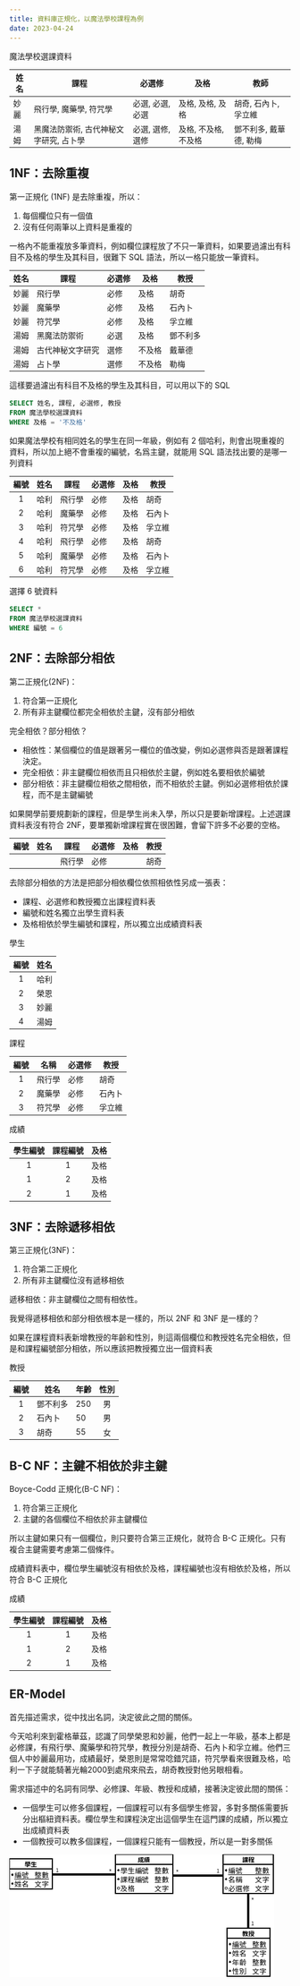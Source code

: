 ```yaml
---
title: 資料庫正規化，以魔法學校課程為例
date: 2023-04-24
---
```


魔法學校選課資料

| 姓名 | 課程 | 必選修 | 及格 | 教師 |
| ----- | ----- | ----- | ----- | ----- |
| 妙麗 | 飛行學, 魔藥學, 符咒學 | 必選, 必選, 必選 | 及格, 及格, 及格 | 胡奇, 石內卜, 孚立維 |
| 湯姆 | 黑魔法防禦術, 古代神秘文字研究,  占卜學 | 必選, 選修, 選修 | 及格, 不及格, 不及格 | 鄧不利多, 戴華德, 勒梅 |

## 1NF：去除重複

第一正規化 (1NF) 是去除重複，所以：

1. 每個欄位只有一個值
2. 沒有任何兩筆以上資料是重複的

一格內不能重複放多筆資料，例如欄位課程放了不只一筆資料，如果要過濾出有科目不及格的學生及其科目，很難下 SQL 語法，所以一格只能放一筆資料。

| 姓名 | 課程 | 必選修 | 及格 | 教授 |
| ----- | ----- | ----- | ----- | ----- |
| 妙麗 | 飛行學 | 必修 | 及格 | 胡奇 | 
| 妙麗 | 魔藥學 | 必修 | 及格 | 石內卜 |
| 妙麗 | 符咒學 | 必修 | 及格 | 孚立維 |
| 湯姆 | 黑魔法防禦術 | 必選 | 及格 | 鄧不利多 |
| 湯姆 | 古代神秘文字研究 | 選修 | 不及格 | 戴華德 |
| 湯姆 | 占卜學 | 選修 | 不及格 | 勒梅 |

這樣要過濾出有科目不及格的學生及其科目，可以用以下的 SQL

``` sql
SELECT 姓名, 課程, 必選修, 教授
FROM 魔法學校選課資料
WHERE 及格 = '不及格'
```

如果魔法學校有相同姓名的學生在同一年級，例如有 2 個哈利，則會出現重複的資料，所以加上絕不會重複的編號，名爲主鍵，就能用 SQL 語法找出要的是哪一列資料

| 編號 | 姓名 | 課程 | 必選修 | 及格 | 教授 |
| :-----: | ----- | ----- | ----- | ----- | ----- |
| 1 | 哈利 | 飛行學 | 必修 | 及格 | 胡奇 | 
| 2 | 哈利 | 魔藥學 | 必修 | 及格 | 石內卜 |
| 3 | 哈利 | 符咒學 | 必修 | 及格 | 孚立維 |
| 4 | 哈利 | 飛行學 | 必修 | 及格 | 胡奇 | 
| 5 | 哈利 | 魔藥學 | 必修 | 及格 | 石內卜 |
| 6 | 哈利 | 符咒學 | 必修 | 及格 | 孚立維 |

選擇 6 號資料

``` sql
SELECT *
FROM 魔法學校選課資料
WHERE 編號 = 6
```

## 2NF：去除部分相依

第二正規化(2NF)：

1. 符合第一正規化
2. 所有非主鍵欄位都完全相依於主鍵，沒有部分相依

完全相依？部分相依？

- 相依性：某個欄位的值是跟著另一欄位的值改變，例如必選修與否是跟著課程決定。
- 完全相依：非主鍵欄位相依而且只相依於主鍵，例如姓名要相依於編號
- 部分相依：非主鍵欄位相依之間相依，而不相依於主鍵。例如必選修相依於課程，而不是主鍵編號

如果開學前要規劃新的課程，但是學生尚未入學，所以只是要新增課程。上述選課資料表沒有符合 2NF，要單獨新增課程實在很困難，會留下許多不必要的空格。

| 編號 | 姓名 | 課程 | 必選修 | 及格 | 教授 |
| :-----: | ----- | ----- | ----- | ----- | ----- |
| | | 飛行學 | 必修 | | 胡奇 | 

去除部分相依的方法是把部分相依欄位依照相依性另成一張表：

- 課程、必選修和教授獨立出課程資料表
- 編號和姓名獨立出學生資料表
- 及格相依於學生編號和課程，所以獨立出成績資料表

學生

| 編號 | 姓名 |
| :--: | ----- |
|  1 | 哈利 |
| 2 | 榮恩 |
| 3 | 妙麗 |
| 4 | 湯姆 |

課程

| 編號 | 名稱 | 必選修 | 教授 |
| :--: | ----- | ----- | ----- |
| 1 | 飛行學 | 必修 | 胡奇 |
| 2 | 魔藥學 | 必修 | 石內卜 |
| 3 | 符咒學 | 必修 | 孚立維 |

成績

| 學生編號 | 課程編號 | 及格 |
| :-------: | :------: | ----- |
|  1 | 1 | 及格 |
| 1 | 2 | 及格 |
| 2 | 1 | 及格 |

## 3NF：去除遞移相依

第三正規化(3NF)：

1. 符合第二正規化
2. 所有非主鍵欄位沒有遞移相依

遞移相依：非主鍵欄位之間有相依性。

我覺得遞移相依和部分相依根本是一樣的，所以 2NF 和 3NF 是一樣的？

如果在課程資料表新增教授的年齡和性別，則這兩個欄位和教授姓名完全相依，但是和課程編號部分相依，所以應該把教授獨立出一個資料表

教授

| 編號 | 姓名 | 年齡 | 性別 |
| :---: | ----- | ---- | :--: |
| 1 | 鄧不利多 | 250 | 男 |
| 2 | 石內卜 | 50 | 男 |
| 3 | 胡奇 | 55 | 女 |

## B-C NF：主鍵不相依於非主鍵
Boyce-Codd 正規化(B-C NF)：

1. 符合第三正規化
2. 主鍵的各個欄位不相依於非主鍵欄位

所以主鍵如果只有一個欄位，則只要符合第三正規化，就符合 B-C 正規化。只有複合主鍵需要考慮第二個條件。

成績資料表中，欄位學生編號沒有相依於及格，課程編號也沒有相依於及格，所以符合 B-C 正規化

成績

| 學生編號 | 課程編號 | 及格 |
| :-------: | :------: | ----- |
|  1 | 1 | 及格 |
| 1 | 2 | 及格 |
| 2 | 1 | 及格 |

## ER-Model

首先描述需求，從中找出名詞，決定彼此之間的關係。

今天哈利來到霍格華茲，認識了同學榮恩和妙麗，他們一起上一年級，基本上都是必修課，有飛行學、魔藥學和符咒學，教授分別是胡奇、石內卜和孚立維。他們三個人中妙麗最用功，成績最好，榮恩則是常常唸錯咒語，符咒學看來很難及格，哈利一下子就能騎著光輪2000到處飛來飛去，胡奇教授對他另眼相看。

需求描述中的名詞有同學、必修課、年級、教授和成績，接著決定彼此間的關係：

- 一個學生可以修多個課程，一個課程可以有多個學生修習，多對多關係需要拆分出樞紐資料表。欄位學生和課程決定出這個學生在這門課的成績，所以獨立出成績資料表
- 一個教授可以教多個課程，一個課程只能有一個教授，所以是一對多關係

![magic-school-er-model](./images/school-er-model.png)
